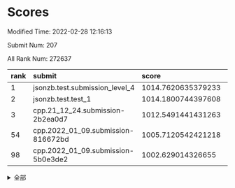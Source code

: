 # Scores

Modified Time: 2022-02-28 12:16:13

Submit Num: 207

All Rank Num: 272637

| rank |               submit               |       score        |       sigma        | pk_num |
| :--- | :--------------------------------- | :----------------- | :----------------- | :----- |
| 1    | jsonzb.test.submission_level_4     | 1014.7620635379233 | 0.8187386027864709 | 5272   |
| 2    | jsonzb.test.test_1                 | 1014.1800744397608 | 0.8360424706529447 | 5270   |
| 3    | cpp.21_12_24.submission-2b2ea0d7   | 1012.5491441431263 | 0.8118600455198453 | 5269   |
| 54   | cpp.2022_01_09.submission-816672bd | 1005.7120542421218 | 0.7256312384101957 | 5272   |
| 98   | cpp.2022_01_09.submission-5b0e3de2 | 1002.629014326655  | 0.7095149082782541 | 5267   |


<details>
<summary>全部</summary>

| rank |                 submit                 |       score        |       sigma        | pk_num |
| :--- | :------------------------------------- | :----------------- | :----------------- | :----- |
| 1    | jsonzb.test.submission_level_4         | 1014.7620635379233 | 0.8187386027864709 | 5272   |
| 2    | jsonzb.test.test_1                     | 1014.1800744397608 | 0.8360424706529447 | 5270   |
| 3    | cpp.21_12_24.submission-2b2ea0d7       | 1012.5491441431263 | 0.8118600455198453 | 5269   |
| 4    | gobigger.level_3.submission_level_3_22 | 1011.7593018548934 | 0.7637432998814944 | 5272   |
| 5    | gobigger.level_3.submission_level_3_42 | 1011.6609881424098 | 0.7555253318892828 | 5270   |
| 6    | gobigger.level_3.submission_level_3_28 | 1011.4728381214729 | 0.7481135762033755 | 5268   |
| 7    | gobigger.level_3.submission_level_3_3  | 1011.2451314132393 | 0.7540390024297996 | 5268   |
| 8    | gobigger.level_3.submission_level_3_15 | 1011.1618779573915 | 0.7659168657708952 | 5268   |
| 9    | gobigger.level_3.submission_level_3_25 | 1010.9524899449029 | 0.7700254537083993 | 5271   |
| 10   | gobigger.level_3.submission_level_3_17 | 1010.9239551638997 | 0.7854075140784854 | 5271   |
| 11   | gobigger.level_3.submission_level_3_31 | 1010.8926064900828 | 0.7799489785301499 | 5270   |
| 12   | gobigger.level_3.submission_level_3_33 | 1010.8678048884979 | 0.7776408274697773 | 5266   |
| 13   | gobigger.level_3.submission_level_3_39 | 1010.8631437403704 | 0.75928179485884   | 5271   |
| 14   | gobigger.level_3.submission_level_3_40 | 1010.854775123075  | 0.754597113364721  | 5269   |
| 15   | gobigger.level_3.submission_level_3_5  | 1010.759359098118  | 0.7776019253474313 | 5268   |
| 16   | gobigger.level_3.submission_level_3_0  | 1010.7104713284521 | 0.76662781846635   | 5268   |
| 17   | gobigger.level_3.submission_level_3_46 | 1010.638750243397  | 0.7508087463918515 | 5268   |
| 18   | gobigger.level_3.submission_level_3_41 | 1010.6099580410025 | 0.7321061423284009 | 5271   |
| 19   | gobigger.level_3.submission_level_3_30 | 1010.53959860268   | 0.7540788798928121 | 5266   |
| 20   | gobigger.level_3.submission_level_3_11 | 1010.2812001760269 | 0.7435105515479294 | 5262   |
| 21   | gobigger.level_3.submission_level_3_19 | 1010.2613356423211 | 0.7610991657658037 | 5274   |
| 22   | gobigger.level_3.submission_level_3_29 | 1010.2487687053823 | 0.7348219092931247 | 5267   |
| 23   | gobigger.level_3.submission_level_3_23 | 1010.1468526942784 | 0.7588720354078696 | 5268   |
| 24   | gobigger.level_3.submission_level_3_45 | 1010.1213144798335 | 0.7617230360702049 | 5269   |
| 25   | gobigger.level_3.submission_level_3_24 | 1010.1037738839647 | 0.7571421927482692 | 5272   |
| 26   | gobigger.level_3.submission_level_3_37 | 1010.056491951584  | 0.7621792460256972 | 5268   |
| 27   | gobigger.level_3.submission_level_3_21 | 1010.0419338774877 | 0.7670663724239976 | 5265   |
| 28   | gobigger.level_3.submission_level_3_38 | 1010.0163470052597 | 0.7501347999908821 | 5274   |
| 29   | gobigger.level_3.submission_level_3_36 | 1009.9967691174076 | 0.7722556506502862 | 5268   |
| 30   | gobigger.level_3.submission_level_3_8  | 1009.9333868559286 | 0.7668983031464516 | 5272   |
| 31   | gobigger.level_3.submission_level_3_48 | 1009.8591137918164 | 0.7512510066429124 | 5267   |
| 32   | gobigger.level_3.submission_level_3_1  | 1009.7997344108438 | 0.7668953527103277 | 5263   |
| 33   | gobigger.level_3.submission_level_3_34 | 1009.7770914560828 | 0.7337190829721515 | 5266   |
| 34   | gobigger.level_3.submission_level_3_16 | 1009.7416330399277 | 0.7454750165231425 | 5270   |
| 35   | gobigger.level_3.submission_level_3_12 | 1009.7285975115177 | 0.7459795643499092 | 5267   |
| 36   | gobigger.level_3.submission_level_3_14 | 1009.7251937916186 | 0.7433938015374764 | 5268   |
| 37   | gobigger.level_3.submission_level_3_4  | 1009.6365109870051 | 0.7493016456265897 | 5269   |
| 38   | gobigger.level_3.submission_level_3_44 | 1009.6094269825893 | 0.7514161180027639 | 5266   |
| 39   | gobigger.level_3.submission_level_3_18 | 1009.5810201119074 | 0.7824692675252042 | 5267   |
| 40   | gobigger.level_3.submission_level_3_26 | 1009.5759620877258 | 0.7521094051769344 | 5277   |
| 41   | gobigger.level_3.submission_level_3_20 | 1009.5757123117279 | 0.7587135568355056 | 5272   |
| 42   | gobigger.level_3.submission_level_3_2  | 1009.566932181998  | 0.7467231699108079 | 5267   |
| 43   | gobigger.level_3.submission_level_3_13 | 1009.5238013718379 | 0.7648106175522801 | 5269   |
| 44   | gobigger.level_3.submission_level_3_35 | 1009.4251219271704 | 0.7491590814504465 | 5269   |
| 45   | gobigger.level_3.submission_level_3_43 | 1009.4185161980894 | 0.7518760372101968 | 5268   |
| 46   | gobigger.level_3.submission_level_3_6  | 1009.218697106724  | 0.7455752565419099 | 5270   |
| 47   | gobigger.level_3.submission_level_3_27 | 1009.1605079349284 | 0.7539420243721534 | 5268   |
| 48   | gobigger.level_3.submission_level_3_47 | 1009.0883920094888 | 0.7619965535415587 | 5264   |
| 49   | gobigger.level_3.submission_level_3_49 | 1008.9813268982723 | 0.7342376796421625 | 5270   |
| 50   | gobigger.level_3.submission_level_3_10 | 1008.6129564243545 | 0.7255415475030776 | 5266   |
| 51   | gobigger.level_3.submission_level_3_9  | 1008.594201335283  | 0.7437378583341087 | 5266   |
| 52   | gobigger.level_3.submission_level_3_32 | 1008.4800315772729 | 0.7482762546710937 | 5267   |
| 53   | gobigger.level_3.submission_level_3_7  | 1007.4604842876374 | 0.7379612312876375 | 5268   |
| 54   | cpp.2022_01_09.submission-816672bd     | 1005.7120542421218 | 0.7256312384101957 | 5272   |
| 55   | gobigger.level_1.submission_level_1_14 | 1005.2149518249214 | 0.7340988794035019 | 5269   |
| 56   | gobigger.level_1.submission_level_1_32 | 1005.2081688998652 | 0.7174190394488884 | 5265   |
| 57   | gobigger.level_1.submission_level_1_47 | 1004.7135017379757 | 0.7193447292826153 | 5268   |
| 58   | gobigger.level_1.submission_level_1_31 | 1004.5610863049467 | 0.725100849072518  | 5268   |
| 59   | gobigger.level_1.submission_level_1_35 | 1004.3454226654475 | 0.7287691945392025 | 5265   |
| 60   | gobigger.level_1.submission_level_1_8  | 1004.2301078301433 | 0.7186708896004886 | 5267   |
| 61   | gobigger.level_1.submission_level_1_44 | 1004.2103130129619 | 0.7224407336236492 | 5272   |
| 62   | gobigger.level_1.submission_level_1_7  | 1004.1869259201637 | 0.7054656171271487 | 5263   |
| 63   | gobigger.level_1.submission_level_1_33 | 1004.1551322148042 | 0.7169475549266057 | 5269   |
| 64   | gobigger.level_1.submission_level_1_43 | 1004.109008219103  | 0.7229325410741191 | 5265   |
| 65   | gobigger.level_1.submission_level_1_49 | 1004.1025963433887 | 0.7205996884294529 | 5269   |
| 66   | gobigger.level_1.submission_level_1_45 | 1003.8809802219874 | 0.7266937157866918 | 5269   |
| 67   | gobigger.level_1.submission_level_1_39 | 1003.7899688788327 | 0.7158037324134391 | 5270   |
| 68   | gobigger.level_1.submission_level_1_36 | 1003.7620628015903 | 0.7375363273684827 | 5271   |
| 69   | gobigger.level_1.submission_level_1_0  | 1003.6687846499611 | 0.7200873476922427 | 5265   |
| 70   | gobigger.level_1.submission_level_1_46 | 1003.6644922557616 | 0.7100312441546609 | 5272   |
| 71   | gobigger.level_1.submission_level_1_11 | 1003.6496329620466 | 0.7193760074387042 | 5269   |
| 72   | gobigger.level_1.submission_level_1_19 | 1003.5681674297956 | 0.7116244009076099 | 5269   |
| 73   | gobigger.level_1.submission_level_1_9  | 1003.5271444719251 | 0.7233320870506941 | 5264   |
| 74   | gobigger.level_1.submission_level_1_10 | 1003.525208341223  | 0.7175028936414194 | 5271   |
| 75   | gobigger.level_1.submission_level_1_29 | 1003.4775340344077 | 0.7318573525564276 | 5272   |
| 76   | gobigger.level_1.submission_level_1_17 | 1003.4555067961942 | 0.7283335320928858 | 5272   |
| 77   | gobigger.level_1.submission_level_1_37 | 1003.401242869374  | 0.7326489882902907 | 5271   |
| 78   | gobigger.level_1.submission_level_1_23 | 1003.3534114082706 | 0.7175227766835006 | 5270   |
| 79   | gobigger.level_1.submission_level_1_3  | 1003.3406132492524 | 0.7236674343218285 | 5272   |
| 80   | gobigger.level_1.submission_level_1_18 | 1003.3203310387629 | 0.7146103663133405 | 5271   |
| 81   | gobigger.level_1.submission_level_1_41 | 1003.3174387978778 | 0.7191470145464983 | 5266   |
| 82   | gobigger.level_1.submission_level_1_24 | 1003.2879483506299 | 0.7137144047692184 | 5268   |
| 83   | gobigger.level_1.submission_level_1_25 | 1003.1552184299618 | 0.7105824590027848 | 5270   |
| 84   | gobigger.level_1.submission_level_1_15 | 1003.0987567134817 | 0.7186220481991028 | 5270   |
| 85   | gobigger.level_1.submission_level_1_12 | 1003.0169763011378 | 0.7170009888786244 | 5265   |
| 86   | gobigger.level_1.submission_level_1_13 | 1002.9314463789499 | 0.7126525841118821 | 5270   |
| 87   | gobigger.level_1.submission_level_1_22 | 1002.9162044124512 | 0.724144509862467  | 5270   |
| 88   | gobigger.level_1.submission_level_1_27 | 1002.898395810243  | 0.7165725557962789 | 5265   |
| 89   | gobigger.level_1.submission_level_1_48 | 1002.8691861860372 | 0.7236675901145666 | 5266   |
| 90   | gobigger.level_1.submission_level_1_4  | 1002.8514070251484 | 0.7194679761259852 | 5272   |
| 91   | gobigger.level_1.submission_level_1_40 | 1002.8276963483603 | 0.7161264296527279 | 5267   |
| 92   | gobigger.level_1.submission_level_1_1  | 1002.7825936407256 | 0.7207886998532973 | 5265   |
| 93   | gobigger.level_1.submission_level_1_30 | 1002.7519420954682 | 0.7143336676259816 | 5272   |
| 94   | gobigger.level_1.submission_level_1_34 | 1002.6998465414705 | 0.7180275907986666 | 5270   |
| 95   | gobigger.level_1.submission_level_1_42 | 1002.6886422418445 | 0.7200551199170746 | 5270   |
| 96   | gobigger.level_1.submission_level_1_2  | 1002.6799691081384 | 0.7166065581135945 | 5265   |
| 97   | gobigger.level_1.submission_level_1_21 | 1002.6584087784635 | 0.7276550141031148 | 5267   |
| 98   | cpp.2022_01_09.submission-5b0e3de2     | 1002.629014326655  | 0.7095149082782541 | 5267   |
| 99   | gobigger.level_1.submission_level_1_6  | 1002.6020766482222 | 0.7132430377032662 | 5265   |
| 100  | gobigger.level_1.submission_level_1_38 | 1002.6000090759785 | 0.708818517785503  | 5272   |
| 101  | gobigger.level_1.submission_level_1_28 | 1002.3873152230894 | 0.7237422437712974 | 5265   |
| 102  | gobigger.level_1.submission_level_1_26 | 1002.3665588520262 | 0.7125196883063462 | 5274   |
| 103  | gobigger.level_1.submission_level_1_20 | 1002.1599718569593 | 0.7126001751202805 | 5267   |
| 104  | gobigger.level_1.submission_level_1_5  | 1001.8936650653226 | 0.7228573343841064 | 5269   |
| 105  | gobigger.level_1.submission_level_1_16 | 1001.1013522945459 | 0.7095233893384045 | 5271   |
| 106  | gobigger.random.submission_random_40   | 997.4392366593498  | 0.7119654109459751 | 5272   |
| 107  | gobigger.random.submission_random_5    | 997.2066660779044  | 0.7135537040736639 | 5268   |
| 108  | gobigger.random.submission_random_2    | 997.1327401712132  | 0.7168363578419243 | 5264   |
| 109  | gobigger.random.submission_random_25   | 997.0820672577039  | 0.7140674882953245 | 5273   |
| 110  | gobigger.random.submission_random_15   | 996.7518649946323  | 0.7233232123717567 | 5272   |
| 111  | gobigger.random.submission_random_20   | 996.7348555652071  | 0.7023622422461482 | 5269   |
| 112  | gobigger.random.submission_random_1    | 996.7281503755789  | 0.7129564221630434 | 5268   |
| 113  | gobigger.random.submission_random_45   | 996.6013737670801  | 0.7096936865898869 | 5270   |
| 114  | gobigger.random.submission_random_17   | 996.5232936351646  | 0.7175700178628147 | 5260   |
| 115  | gobigger.random.submission_random_36   | 996.4853925144124  | 0.7287421253467362 | 5267   |
| 116  | gobigger.random.submission_random_10   | 996.4670887110439  | 0.7215186143564539 | 5268   |
| 117  | gobigger.random.submission_random_27   | 996.406934986295   | 0.7153018649550653 | 5266   |
| 118  | gobigger.random.submission_random_24   | 996.3465128904882  | 0.7113614179436217 | 5265   |
| 119  | gobigger.random.submission_random_35   | 996.3306646067001  | 0.7004358349493847 | 5269   |
| 120  | gobigger.random.submission_random_46   | 996.3259748541724  | 0.7029430083675702 | 5273   |
| 121  | gobigger.random.submission_random_12   | 996.3209206161225  | 0.7339369300431251 | 5271   |
| 122  | gobigger.random.submission_random_32   | 996.3169889976842  | 0.711698900558528  | 5268   |
| 123  | gobigger.random.submission_random_26   | 996.3021254991098  | 0.7190171401798726 | 5272   |
| 124  | gobigger.random.submission_random_16   | 996.2754660851115  | 0.7052583388064176 | 5269   |
| 125  | gobigger.random.submission_random_9    | 996.2088472070608  | 0.6977682482169234 | 5269   |
| 126  | gobigger.random.submission_random_43   | 996.2088178492484  | 0.7101695488855068 | 5268   |
| 127  | gobigger.random.submission_random_37   | 996.2021303621672  | 0.706000853093084  | 5271   |
| 128  | gobigger.random.submission_random_49   | 996.1993625458381  | 0.7029961850904349 | 5270   |
| 129  | gobigger.random.submission_random_34   | 996.1768524727755  | 0.7180581455473973 | 5265   |
| 130  | gobigger.random.submission_random_42   | 996.172624266785   | 0.7020585424942248 | 5267   |
| 131  | gobigger.random.submission_random_23   | 996.0855606807347  | 0.6979457084647052 | 5264   |
| 132  | gobigger.random.submission_random_7    | 996.0587201678818  | 0.7068248689898311 | 5269   |
| 133  | gobigger.random.submission_random_21   | 996.0549758028266  | 0.7233877404271112 | 5270   |
| 134  | gobigger.random.submission_random_18   | 996.0164182050784  | 0.7041644896978827 | 5271   |
| 135  | gobigger.random.submission_random_39   | 995.964197634011   | 0.7092741833085949 | 5270   |
| 136  | gobigger.random.submission_random_41   | 995.9337846085784  | 0.714607793614695  | 5268   |
| 137  | gobigger.random.submission_random_33   | 995.90376595337    | 0.7070997639063246 | 5271   |
| 138  | gobigger.random.submission_random_8    | 995.793140478299   | 0.7174048818124137 | 5264   |
| 139  | gobigger.random.submission_random_6    | 995.7612017605187  | 0.7178850733789017 | 5263   |
| 140  | gobigger.random.submission_random_29   | 995.7049538301558  | 0.7291139755687203 | 5275   |
| 141  | gobigger.random.submission_random_22   | 995.6797125622913  | 0.7096619937543    | 5264   |
| 142  | gobigger.random.submission_random_31   | 995.6382868971173  | 0.734988909132912  | 5267   |
| 143  | gobigger.random.submission_random_11   | 995.5933550530577  | 0.7145733363360826 | 5264   |
| 144  | gobigger.random.submission_random_19   | 995.4013260405956  | 0.7253112582355029 | 5267   |
| 145  | gobigger.random.submission_random_47   | 995.3836093500678  | 0.7024817974300599 | 5268   |
| 146  | gobigger.random.submission_random_3    | 995.3561636793272  | 0.718299139554996  | 5268   |
| 147  | gobigger.random.submission_random_30   | 995.2935809757008  | 0.7134462317085268 | 5270   |
| 148  | gobigger.random.submission_random_0    | 995.2288381312392  | 0.7062196484089039 | 5264   |
| 149  | gobigger.random.submission_random_48   | 995.1959749023334  | 0.7019076619167589 | 5265   |
| 150  | gobigger.random.submission_random_28   | 995.1919594790519  | 0.7163268601725753 | 5264   |
| 151  | gobigger.random.submission_random_44   | 995.1763612884421  | 0.7210934239790099 | 5267   |
| 152  | gobigger.random.submission_random_14   | 995.1110110419955  | 0.7060507996930594 | 5271   |
| 153  | gobigger.random.submission_random_38   | 995.087365572385   | 0.7156102946397417 | 5267   |
| 154  | gobigger.random.submission_random_13   | 994.9153657725997  | 0.7181147234755502 | 5266   |
| 155  | gobigger.random.submission_random_4    | 994.7725873893125  | 0.7373606238548434 | 5267   |
| 156  | gobigger.level_2.submission_level_2_34 | 993.8919247581605  | 0.7422550771371639 | 5269   |
| 157  | gobigger.level_2.submission_level_2_27 | 993.7414460575359  | 0.7462865518318897 | 5267   |
| 158  | gobigger.level_2.submission_level_2_43 | 993.4582038835631  | 0.7207795310323536 | 5268   |
| 159  | gobigger.level_2.submission_level_2_37 | 993.2891310738353  | 0.7274783918739274 | 5268   |
| 160  | gobigger.level_2.submission_level_2_20 | 993.1210733848569  | 0.7300570471845349 | 5272   |
| 161  | gobigger.level_2.submission_level_2_46 | 993.0905510480824  | 0.7384329910578784 | 5269   |
| 162  | gobigger.level_2.submission_level_2_24 | 993.0607608638571  | 0.7362700519345469 | 5266   |
| 163  | gobigger.level_2.submission_level_2_33 | 992.9262769142766  | 0.730585292053103  | 5268   |
| 164  | gobigger.level_2.submission_level_2_25 | 992.8002931477523  | 0.7381057171216886 | 5267   |
| 165  | gobigger.level_2.submission_level_2_48 | 992.7781647999324  | 0.7510736338023527 | 5266   |
| 166  | gobigger.level_2.submission_level_2_44 | 992.7725028488853  | 0.7484528415937558 | 5264   |
| 167  | gobigger.level_2.submission_level_2_11 | 992.7534871391861  | 0.7353054662085525 | 5270   |
| 168  | gobigger.level_2.submission_level_2_18 | 992.6158147621287  | 0.7372444467173759 | 5265   |
| 169  | gobigger.level_2.submission_level_2_15 | 992.5326773923483  | 0.756316506770443  | 5267   |
| 170  | gobigger.level_2.submission_level_2_31 | 992.478793043816   | 0.7590862611850515 | 5273   |
| 171  | gobigger.level_2.submission_level_2_23 | 992.4650162174634  | 0.7473156722922143 | 5267   |
| 172  | gobigger.level_2.submission_level_2_12 | 992.4365509835969  | 0.7458570036720397 | 5274   |
| 173  | gobigger.level_2.submission_level_2_38 | 992.3643234307418  | 0.7464361835451863 | 5270   |
| 174  | gobigger.level_2.submission_level_2_28 | 991.9952454067732  | 0.7369123390536951 | 5270   |
| 175  | gobigger.level_2.submission_level_2_6  | 991.9871559732544  | 0.7454124519333899 | 5270   |
| 176  | gobigger.level_2.submission_level_2_0  | 991.9470896729483  | 0.7525540990289437 | 5268   |
| 177  | gobigger.level_2.submission_level_2_10 | 991.9399751984829  | 0.7497361312587455 | 5268   |
| 178  | gobigger.level_2.submission_level_2_3  | 991.8849084071187  | 0.7513703089227295 | 5264   |
| 179  | gobigger.level_2.submission_level_2_21 | 991.8418483955213  | 0.7251780296363532 | 5268   |
| 180  | gobigger.level_2.submission_level_2_19 | 991.7990899649594  | 0.7332164443692591 | 5270   |
| 181  | gobigger.level_2.submission_level_2_49 | 991.7940514766826  | 0.7393528588580598 | 5265   |
| 182  | gobigger.level_2.submission_level_2_47 | 991.77544302272    | 0.743315322737011  | 5272   |
| 183  | gobigger.level_2.submission_level_2_39 | 991.7532671511714  | 0.7488068583352535 | 5267   |
| 184  | gobigger.level_2.submission_level_2_13 | 991.7338703140924  | 0.7530474662005472 | 5267   |
| 185  | gobigger.level_2.submission_level_2_30 | 991.6839687522561  | 0.75281854855059   | 5264   |
| 186  | gobigger.level_2.submission_level_2_29 | 991.6766701398842  | 0.7589033425020116 | 5266   |
| 187  | gobigger.level_2.submission_level_2_7  | 991.669621285747   | 0.7390016573526571 | 5270   |
| 188  | gobigger.level_2.submission_level_2_5  | 991.6455662903187  | 0.7426063807276194 | 5270   |
| 189  | gobigger.level_2.submission_level_2_22 | 991.5996135513649  | 0.7553708036594232 | 5270   |
| 190  | gobigger.level_2.submission_level_2_8  | 991.5407311419754  | 0.7514133329532872 | 5268   |
| 191  | gobigger.level_2.submission_level_2_36 | 991.5389274882479  | 0.77094798428764   | 5264   |
| 192  | gobigger.level_2.submission_level_2_14 | 991.4161443004481  | 0.7419739417254642 | 5269   |
| 193  | gobigger.level_2.submission_level_2_40 | 991.3444773752132  | 0.7359735470118234 | 5273   |
| 194  | gobigger.level_2.submission_level_2_4  | 991.1379364482755  | 0.7553372589940849 | 5267   |
| 195  | gobigger.level_2.submission_level_2_16 | 991.1137812199836  | 0.7663094815622409 | 5269   |
| 196  | gobigger.level_2.submission_level_2_17 | 991.1113738567913  | 0.7529350187645559 | 5266   |
| 197  | gobigger.level_2.submission_level_2_32 | 991.0891182088832  | 0.7694486098798439 | 5269   |
| 198  | gobigger.level_2.submission_level_2_35 | 991.0597994546592  | 0.763728216849734  | 5265   |
| 199  | gobigger.level_2.submission_level_2_42 | 990.903724591116   | 0.7506776995725191 | 5269   |
| 200  | gobigger.level_2.submission_level_2_1  | 990.863726983373   | 0.7789126286509402 | 5270   |
| 201  | gobigger.level_2.submission_level_2_41 | 990.8090144058098  | 0.7672553098264211 | 5272   |
| 202  | gobigger.level_2.submission_level_2_45 | 990.3515207268978  | 0.7517486779825688 | 5267   |
| 203  | gobigger.level_2.submission_level_2_9  | 990.1145929171381  | 0.7617077595175114 | 5269   |
| 204  | gobigger.level_2.submission_level_2_2  | 989.8278129814701  | 0.7819124215970948 | 5258   |
| 205  | gobigger.level_2.submission_level_2_26 | 989.7331777335019  | 0.7805381795320673 | 5272   |
| 206  | gobigger.none.submission_none_0        | 976.8871088787047  | 1.3458402778425458 | 5267   |
| 207  | gobigger.none.submission_none_1        | 974.0324887224755  | 1.5617852463457056 | 5273   |

</details>
